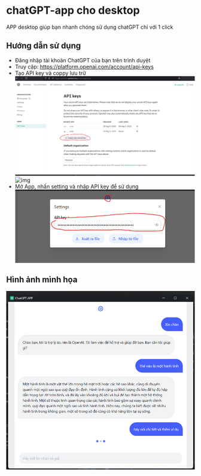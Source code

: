 # chatGPT-app cho desktop
APP desktop giúp bạn nhanh chóng sử dụng chatGPT chỉ với 1 click

## Hướng dẫn sử dụng
- Đăng nhập tài khoản ChatGPT của bạn trên trình duyệt
- Truy cập: https://platform.openai.com/account/api-keys
- Tạo API key và coppy lưu trữ
![img](https://raw.githubusercontent.com/s0ckd3/chatgpt-app/main/tao-api.png)
![img](https://raw.githubusercontent.com/s0ckd3/chatgpt-app/main/t%E1%BA%A1o-thanh-cong-api.png)
- Mở App, nhấn setting và nhập API key để sử dụng
![img](https://raw.githubusercontent.com/s0ckd3/chatgpt-app/main/setting-nhap-api.png)

## Hình ảnh mình họa
 ![img](https://raw.githubusercontent.com/s0ckd3/chatgpt-app/main/chat-app.png)
